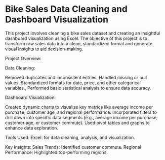 # Bike Sales Data Cleaning and Dashboard Visualization
This project involves cleaning a bike sales dataset and creating an insightful dashboard visualization using Excel. The objective of this project is to transform raw sales data into a clean, standardized format and generate visual insights to aid decision-making.

Project Overview:

Data Cleaning:

Removed duplicates and inconsistent entries, Handled missing or null values, Standardized formats for date, price, and other categorical variables., Performed basic statistical analysis to ensure data accuracy.

Dashboard Visualization:

Created dynamic charts to visualize key metrics like average income per purchase, customer age, and regional performance.
Incorporated filters to drill down into specific data segments (e.g., average income per purchase, customer age, or customer commute).
Used pivot tables and graphs to enhance data exploration.

Tools Used:
Excel: for data cleaning, analysis, and visualization.

Key Insights:
Sales Trends: Identified customer commute.
Regional Performance: Highlighted top-performing regions.
